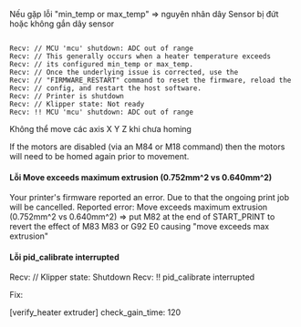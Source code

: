 Nếu gặp lỗi "min_temp or max_temp" => nguyên nhân dây Sensor bị đứt hoặc không gắn dây sensor

```wrap 

Recv: // MCU 'mcu' shutdown: ADC out of range
Recv: // This generally occurs when a heater temperature exceeds
Recv: // its configured min_temp or max_temp.
Recv: // Once the underlying issue is corrected, use the
Recv: // "FIRMWARE_RESTART" command to reset the firmware, reload the
Recv: // config, and restart the host software.
Recv: // Printer is shutdown
Recv: // Klipper state: Not ready
Recv: !! MCU 'mcu' shutdown: ADC out of range

```

Không thể move các axis X Y Z khi chưa homing

If the motors are disabled (via an M84 or M18 command) then the motors will need to be homed again prior to movement.

#### Lỗi Move exceeds maximum extrusion (0.752mm^2 vs 0.640mm^2)
Your printer's firmware reported an error. Due to that the ongoing print job will be cancelled. Reported error: Move exceeds maximum extrusion (0.752mm^2 vs 0.640mm^2)
=> put M82 at the end of START_PRINT to revert the effect of M83
M83 or G92 E0 causing "move exceeds max extrusion"


#### Lỗi  pid_calibrate interrupted
Recv: // Klipper state: Shutdown
Recv: !! pid_calibrate interrupted

Fix: 

[verify_heater extruder]
check_gain_time: 120
